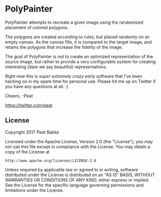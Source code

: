 # PolyPainter

PolyPainter attempts to recreate a given image using the randomized placement of colored polygons.

The polygons are created according to rules, but placed randomly on an empty canvas. As the canvas fills, it is compared to the target image, and retains the polygons that increase the fidelity of the image.

The goal of PolyPainter is *not* to create an optimized representation of the source image, but rather to provide a very configurable system for creating interesting (dare we say beautiful) representations.

Right now this is _super extremely crazy early_ software that I've been hacking on in my spare time for personal use. Please hit me up on Twitter if you have any questions at all. :)

Cheers,
-Peat

https://twitter.com/peat

## License

Copyright 2017 Peat Bakke

Licensed under the Apache License, Version 2.0 (the "License");
you may not use this file except in compliance with the License.
You may obtain a copy of the License at

    http://www.apache.org/licenses/LICENSE-2.0

Unless required by applicable law or agreed to in writing, software
distributed under the License is distributed on an "AS IS" BASIS,
WITHOUT WARRANTIES OR CONDITIONS OF ANY KIND, either express or implied.
See the License for the specific language governing permissions and
limitations under the License.
